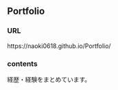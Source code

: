 ## Portfolio

### URL
<p>https://naoki0618.github.io/Portfolio/</p>

### contents
<p>経歴・経験をまとめています。</p>
